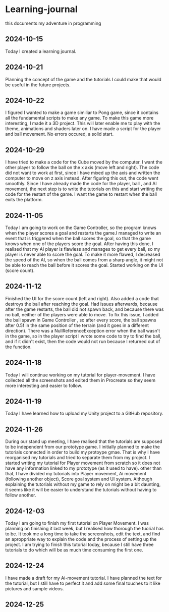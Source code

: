 # Learning-journal
this documents my adventure in programming

## 2024-10-15

Today I created a learning journal.

## 2024-10-21

Planning the concept of the game and the tutorials I could make that would be useful in the future projects.

## 2024-10-22

I figured I wanted to make a game similiar to Pong game, since it contains all the fundamental scripts to make any game. To make this game more interesting, I made it a 3D project. This will later enable me to play with the theme, animations and shaders later on. I have made a script for the player and ball movement. No errors occured, a solid start.

## 2024-10-29

I have tried to make a code for the Cube moved by the computer. I want the other player to follow the ball on the x axis (move left and right). The code did not want to work at first, since I have mixed up the axis and written the computer to move on z axis instead. After figuring this out, the code went smoothly. Since I have already made the code for the player, ball , and AI movement, the next step is to write the tutorials on this and start writing the code for the restart of the game. I want the game to restart when the ball exits the platform.

## 2024-11-05 

Today I am going to work on the Game Controller, so the program knows when the player scores a goal and restarts the game.I managed to write an event that is triggered when the ball scores the goal, so that the game knows when one of the players score the goal. After having this done, I realised that my AI player is flawless and manages to get every ball, so my player is never able to score the goal. To make it more flawed, I decreased the speed of the AI, so when the ball comes from a sharp angle, it might not be able to reach the ball before it scores the goal. Started working on the UI (score count).

## 2024-11-12

Finished the UI for the score count (left and right). Also added a code that destroys the ball after reaching the goal. Had issues afterwards, because after the game restarts, the ball did not spawn back, and because there was no ball, neither of the players were able to move.
To fix this issue, I added  the ball spawn in Game Controller , so after every score, the ball spawns after 0.5f in the same position of the terrain (and it goes in a different direction). There was a NullReferenceException error when the ball wasn't in the game, so in the player script I wrote some code to try to find the ball, and if it didn't exist, then the code would not run because I returned out of the function.

## 2024-11-18

Today I will continue working on my tutorial for player-movement. I have collected all the screenshots and edited them in Procreate so they seem more interesting and easier to follow.

## 2024-11-19

Today I have learned how to upload my Unity project to a GitHub repository.

## 2024-11-26

During our stand up meeting, I have realised that the tutorials are supposed to be independent from our prototype game. I initially planned to make the tutorials connected in order to build my protoype gmae. That is why I have reorganised my tutorials and tried to separate them from my project. I started writing my tutorial for Player movement from scratch so it does not have any information linked to my prototype (as it used to have). other than that, I have divided my tutorials into Player movement, Ai movement (following another object), Score goal system and UI system. Although explaining the tutorials without my game to rely on might be a bit daunting, it seems like it will be easier to understand the tutorials without having to follow another.

## 2024-12-03
Today I am going to finish my first tutorial on Player Movement. I was planning on finishing it last week, but I realised how thorough the tuorial has to be. It took me a long time to take the screenshots, edit the text, and find an aproppriate way to explain the code and the process of setting up the project. I am trying to finish this tutorial today, because I still have three tutorials to do which will be as much time consuming the first one.

## 2024-12-24
I have made a draft for my Ai-movement tutorial. I have planned the text for the tutorial, but I still have to perfect it and add some final touches to it like pictures and sample videos.

## 2024-12-25


